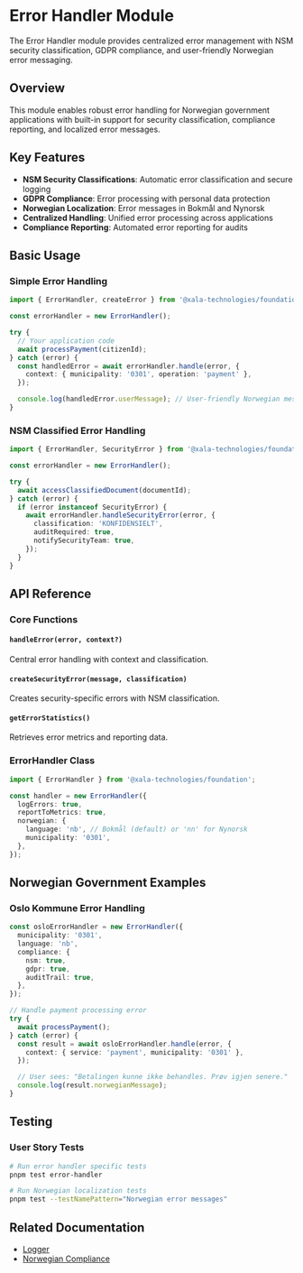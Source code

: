# Error Handler Module

The Error Handler module provides centralized error management with NSM security classification, GDPR compliance, and user-friendly Norwegian error messaging.

## Overview

This module enables robust error handling for Norwegian government applications with built-in support for security classification, compliance reporting, and localized error messages.

## Key Features

- **NSM Security Classifications**: Automatic error classification and secure logging
- **GDPR Compliance**: Error processing with personal data protection
- **Norwegian Localization**: Error messages in Bokmål and Nynorsk
- **Centralized Handling**: Unified error processing across applications
- **Compliance Reporting**: Automated error reporting for audits

## Basic Usage

### Simple Error Handling

```typescript
import { ErrorHandler, createError } from '@xala-technologies/foundation';

const errorHandler = new ErrorHandler();

try {
  // Your application code
  await processPayment(citizenId);
} catch (error) {
  const handledError = await errorHandler.handle(error, {
    context: { municipality: '0301', operation: 'payment' },
  });

  console.log(handledError.userMessage); // User-friendly Norwegian message
}
```

### NSM Classified Error Handling

```typescript
import { ErrorHandler, SecurityError } from '@xala-technologies/foundation';

const errorHandler = new ErrorHandler();

try {
  await accessClassifiedDocument(documentId);
} catch (error) {
  if (error instanceof SecurityError) {
    await errorHandler.handleSecurityError(error, {
      classification: 'KONFIDENSIELT',
      auditRequired: true,
      notifySecurityTeam: true,
    });
  }
}
```

## API Reference

### Core Functions

#### `handleError(error, context?)`

Central error handling with context and classification.

#### `createSecurityError(message, classification)`

Creates security-specific errors with NSM classification.

#### `getErrorStatistics()`

Retrieves error metrics and reporting data.

### ErrorHandler Class

```typescript
import { ErrorHandler } from '@xala-technologies/foundation';

const handler = new ErrorHandler({
  logErrors: true,
  reportToMetrics: true,
  norwegian: {
    language: 'nb', // Bokmål (default) or 'nn' for Nynorsk
    municipality: '0301',
  },
});
```

## Norwegian Government Examples

### Oslo Kommune Error Handling

```typescript
const osloErrorHandler = new ErrorHandler({
  municipality: '0301',
  language: 'nb',
  compliance: {
    nsm: true,
    gdpr: true,
    auditTrail: true,
  },
});

// Handle payment processing error
try {
  await processPayment();
} catch (error) {
  const result = await osloErrorHandler.handle(error, {
    context: { service: 'payment', municipality: '0301' },
  });

  // User sees: "Betalingen kunne ikke behandles. Prøv igjen senere."
  console.log(result.norwegianMessage);
}
```

## Testing

### User Story Tests

```bash
# Run error handler specific tests
pnpm test error-handler

# Run Norwegian localization tests
pnpm test --testNamePattern="Norwegian error messages"
```

## Related Documentation

- [Logger](../logger/README.md)
- [Norwegian Compliance](../../compliance/norwegian-compliance.md)
